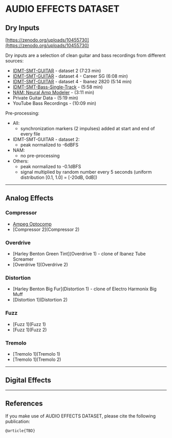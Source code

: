 # AUDIO EFFECTS DATASET

## Dry Inputs

[https://zenodo.org/uploads/10455730](https://zenodo.org/uploads/10455730)

Dry inputs are a selection of clean guitar and bass recordings from different sources:

- [IDMT-SMT-GUITAR](https://www.idmt.fraunhofer.de/en/publications/datasets/guitar.html) - dataset 2 (7:23 min)
- [IDMT-SMT-GUITAR](https://www.idmt.fraunhofer.de/en/publications/datasets/guitar.html) - dataset 4 - Career SG (6:08 min)
- [IDMT-SMT-GUITAR](https://www.idmt.fraunhofer.de/en/publications/datasets/guitar.html) - dataset 4 - Ibanez 2820 (5:14 min)
- [IDMT-SMT-Bass-Single-Track](https://www.idmt.fraunhofer.de/en/publications/datasets/bass_lines.html) - (5:58 min)
- [NAM: Neural Amp Modeler](https://github.com/sdatkinson/neural-amp-modeler?tab=readme-ov-file#download-audio-files) - (3:11 min)
- Private Guitar Data - (5:19 min)
- YouTube Bass Recordings - (10:09 min)

Pre-processing:

- All:
  - synchronization markers (2 impulses) added at start and end of every file
- IDMT-SMT-GUITAR - dataset 2:
  - peak normalized to -6dBFS
- NAM:
  - no pre-processing
- Others:
  - peak normalized to -0.1dBFS
  - signal multiplied by random number every 5 seconds (uniform distribution [0.1, 1.0] = [-20dB, 0dB])

---

## Analog Effects

### Compressor

- [Ampeg Optocomp](https://zenodo.org/uploads/10465454)
- [Compressor 2](Compressor 2)

### Overdrive

- [Harley Benton Green Tint](Overdrive 1) - clone of Ibanez Tube Screamer
- [Overdrive 1](Overdrive 2)

### Distortion

- [Harley Benton Big Fur](Distortion 1) - clone of Electro Harmonix Big Muff
- [Distortion 1](Distortion 2)

### Fuzz

- [Fuzz 1](Fuzz 1)
- [Fuzz 1](Fuzz 2)

### Tremolo

- [Tremolo 1](Tremolo 1)
- [Tremolo 1](Tremolo 2)

---

## Digital Effects

---

## References

If you make use of AUDIO EFFECTS DATASET, please cite the following publication:

```
@article{TBD}
```